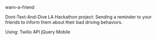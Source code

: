 warn-a-friend

Dont-Text-And-Dive LA Hackathon project: Sending a reminder to your friends to inform them about their bad driving behaviors. 

Using:
Twilio API
jQuery Mobile
